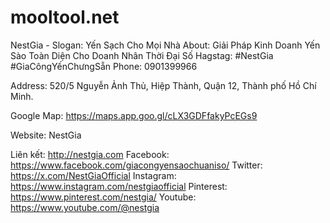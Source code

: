 # mooltool.net
NestGia -  Slogan: Yến Sạch Cho Mọi Nhà About: Giải Pháp Kinh Doanh Yến Sào Toàn Diện Cho Doanh Nhân Thời Đại Số  Hagstag: #NestGia #GiaCôngYếnChưngSẵn
Phone: 0901399966

Address: 520/5 Nguyễn Ảnh Thủ, Hiệp Thành, Quận 12, Thành phố Hồ Chí Minh.

Google Map: https://maps.app.goo.gl/cLX3GDFfakyPcEGs9

Website: NestGia

Liên kết: http://nestgia.com
Facebook: https://www.facebook.com/giacongyensaochuaniso/
Twitter: https://x.com/NestGiaOfficial
Instagram: https://www.instagram.com/nestgiaofficial
Pinterest: https://www.pinterest.com/nestgia/
Youtube: https://www.youtube.com/@nestgia

